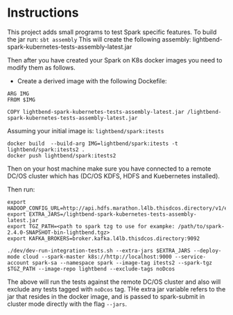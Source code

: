 # Instructions

This project adds small programs to test Spark specific features.
To build the jar run: `sbt assembly`
This will create the following assembly:
lightbend-spark-kubernetes-tests-assembly-latest.jar

Then after you have created your Spark on K8s docker images you need
to modify them as follows.

- Create a derived image with the following Dockefile:
```
ARG IMG
FROM $IMG

COPY lightbend-spark-kubernetes-tests-assembly-latest.jar /lightbend-spark-kubernetes-tests-assembly-latest.jar
```
Assuming your initial image is: `lightbend/spark:itests`

```
docker build  --build-arg IMG=lightbend/spark:itests -t lightbend/spark:itests2 .
docker push lightbend/spark:itests2
```

Then on your host machine make sure you have connected to a remote DC/OS cluster which has (DC/OS KDFS, HDFS and Kuebernetes installed).

Then run:
```
export HADOOP_CONFIG_URL=http://api.hdfs.marathon.l4lb.thisdcos.directory/v1/endpoints
export EXTRA_JARS=/lightbend-spark-kubernetes-tests-assembly-latest.jar
export TGZ_PATH=<path to spark tzg to use for exampke: /path/to/spark-2.4.0-SNAPSHOT-bin-lightbend.tgz>
export KAFKA_BROKERS=broker.kafka.l4lb.thisdcos.directory:9092

./dev/dev-run-integration-tests.sh --extra-jars $EXTRA_JARS --deploy-mode cloud --spark-master k8s://http://localhost:9000 --service-account spark-sa --namespace spark --image-tag itests2 --spark-tgz $TGZ_PATH --image-repo lightbend --exclude-tags noDcos
```

The above will run the tests against the remote DC/OS cluster and also will exclude any tests tagged with `noDcos` tag.
THe extra jar variable refers to the jar that resides in the docker image, and is passed to spark-submit in cluster mode directly with the flag `--jars`.

